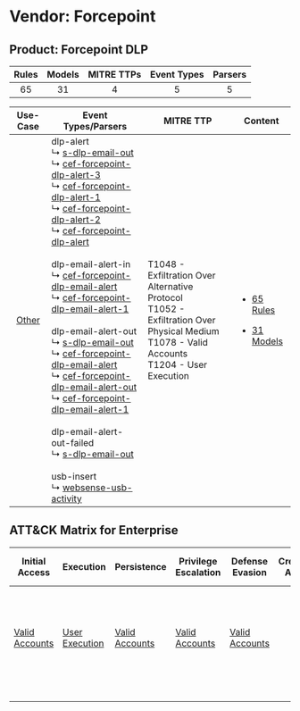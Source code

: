 Vendor: Forcepoint
==================
Product: Forcepoint DLP
-----------------------
| Rules | Models | MITRE TTPs | Event Types | Parsers |
|:-----:|:------:|:----------:|:-----------:|:-------:|
|  65   |   31   |     4      |      5      |    5    |

|                Use-Case                | Event Types/Parsers                                                                                                                                                                                                                                                                                                                                                                                                                                                                                                                                                                                                                                                                                                                                                                                                                                                                                                                                                                                                                                                                                                                                                                                                                                                                         | MITRE TTP                                                                                                                                           | Content                                                                                                      |
|:--------------------------------------:| ------------------------------------------------------------------------------------------------------------------------------------------------------------------------------------------------------------------------------------------------------------------------------------------------------------------------------------------------------------------------------------------------------------------------------------------------------------------------------------------------------------------------------------------------------------------------------------------------------------------------------------------------------------------------------------------------------------------------------------------------------------------------------------------------------------------------------------------------------------------------------------------------------------------------------------------------------------------------------------------------------------------------------------------------------------------------------------------------------------------------------------------------------------------------------------------------------------------------------------------------------------------------------------------- | --------------------------------------------------------------------------------------------------------------------------------------------------- | ------------------------------------------------------------------------------------------------------------ |
| [Other](../../../UseCases/uc_other.md) |  dlp-alert<br> ↳ [s-dlp-email-out](Parsers/parserContent_s-dlp-email-out.md)<br> ↳ [cef-forcepoint-dlp-alert-3](Parsers/parserContent_cef-forcepoint-dlp-alert-3.md)<br> ↳ [cef-forcepoint-dlp-alert-1](Parsers/parserContent_cef-forcepoint-dlp-alert-1.md)<br> ↳ [cef-forcepoint-dlp-alert-2](Parsers/parserContent_cef-forcepoint-dlp-alert-2.md)<br> ↳ [cef-forcepoint-dlp-alert](Parsers/parserContent_cef-forcepoint-dlp-alert.md)<br><br> dlp-email-alert-in<br> ↳ [cef-forcepoint-dlp-email-alert](Parsers/parserContent_cef-forcepoint-dlp-email-alert.md)<br> ↳ [cef-forcepoint-dlp-email-alert-1](Parsers/parserContent_cef-forcepoint-dlp-email-alert-1.md)<br><br> dlp-email-alert-out<br> ↳ [s-dlp-email-out](Parsers/parserContent_s-dlp-email-out.md)<br> ↳ [cef-forcepoint-dlp-email-alert](Parsers/parserContent_cef-forcepoint-dlp-email-alert.md)<br> ↳ [cef-forcepoint-dlp-email-alert-out](Parsers/parserContent_cef-forcepoint-dlp-email-alert-out.md)<br> ↳ [cef-forcepoint-dlp-email-alert-1](Parsers/parserContent_cef-forcepoint-dlp-email-alert-1.md)<br><br> dlp-email-alert-out-failed<br> ↳ [s-dlp-email-out](Parsers/parserContent_s-dlp-email-out.md)<br><br> usb-insert<br> ↳ [websense-usb-activity](Parsers/parserContent_websense-usb-activity.md)<br> | T1048 - Exfiltration Over Alternative Protocol<br>T1052 - Exfiltration Over Physical Medium<br>T1078 - Valid Accounts<br>T1204 - User Execution<br> | [<ul><li>65 Rules</li></ul><ul><li>31 Models</li></ul>](Rules_Models/r_m_forcepoint_forcepoint_dlp_Other.md) |

ATT&CK Matrix for Enterprise
----------------------------
| Initial Access                                                      | Execution                                                           | Persistence                                                         | Privilege Escalation                                                | Defense Evasion                                                     | Credential Access | Discovery | Lateral Movement | Collection | Command and Control | Exfiltration                                                                                                                                                                      | Impact |
| ------------------------------------------------------------------- | ------------------------------------------------------------------- | ------------------------------------------------------------------- | ------------------------------------------------------------------- | ------------------------------------------------------------------- | ----------------- | --------- | ---------------- | ---------- | ------------------- | --------------------------------------------------------------------------------------------------------------------------------------------------------------------------------- | ------ |
| [Valid Accounts](https://attack.mitre.org/techniques/T1078)<br><br> | [User Execution](https://attack.mitre.org/techniques/T1204)<br><br> | [Valid Accounts](https://attack.mitre.org/techniques/T1078)<br><br> | [Valid Accounts](https://attack.mitre.org/techniques/T1078)<br><br> | [Valid Accounts](https://attack.mitre.org/techniques/T1078)<br><br> |                   |           |                  |            |                     | [Exfiltration Over Alternative Protocol](https://attack.mitre.org/techniques/T1048)<br><br>[Exfiltration Over Physical Medium](https://attack.mitre.org/techniques/T1052)<br><br> |        |